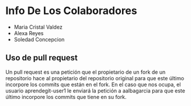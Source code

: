 # Info De Los Colaboradores

* Maria Cristal Valdez
* Alexa Reyes
* Soledad Concepcion

## Uso de pull request

Un pull request es una petición que el propietario de un fork de un repositorio hace al propietario del repositorio original para que este último incorpore los commits que están en el fork. En el caso que nos ocupa, el usuario aprendegit-user1 le enviará la petición a aalbagarcia para que este último incorpore los commits que tiene en su fork.
